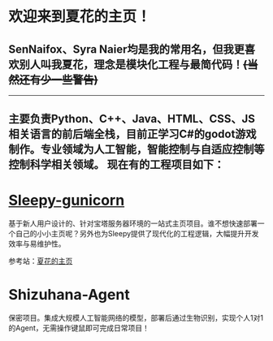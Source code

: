 # 欢迎来到夏花的主页！
## SenNaifox、Syra Naier均是我的常用名，但我更喜欢别人叫我夏花，理念是模块化工程与最简代码！~~(当然还有少一些警告)~~
---
主要负责Python、C++、Java、HTML、CSS、JS相关语言的前后端全栈，目前正学习C#的godot游戏制作。专业领域为人工智能，智能控制与自适应控制等控制科学相关领域。
现在有的工程项目如下：
---
# [Sleepy-gunicorn](https://github.com/sleepy-project/sleepy-gunicorn)
基于新人用户设计的、针对宝塔服务器环境的一站式主页项目。谁不想快速部署一个自己的小小主页呢？另外也为Sleepy提供了现代化的工程逻辑，大幅提升开发效率与易维护性。 

参考站：[夏花的主页](www.edison.ink)

# Shizuhana-Agent
保密项目。集成大规模人工智能网络的模型，部署后通过生物识别，实现个人1对1的Agent，无需操作键鼠即可完成日常项目！
